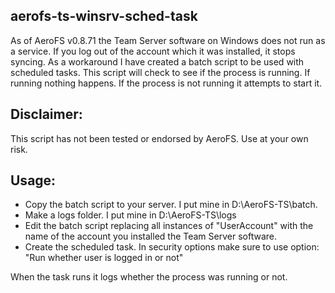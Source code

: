 aerofs-ts-winsrv-sched-task
---
As of AeroFS v0.8.71 the Team Server software on Windows does not run as a service. If you log out of the account which it was installed, it stops syncing. As a workaround I have created a batch script to be used with scheduled tasks. This script will check to see if the process is running. If running nothing happens. If the process is not running it attempts to start it.

Disclaimer:
---
This script has not been tested or endorsed by AeroFS. Use at your own risk. 

Usage:
---
+ Copy the batch script to your server. I put mine in D:\AeroFS-TS\batch.
+ Make a logs folder. I put mine in D:\AeroFS-TS\logs
+ Edit the batch script replacing all instances of "UserAccount" with the name of the account you installed the Team Server software.
+ Create the scheduled task. In security options make sure to use option: "Run whether user is logged in or not"

When the task runs it logs whether the process was running or not. 
